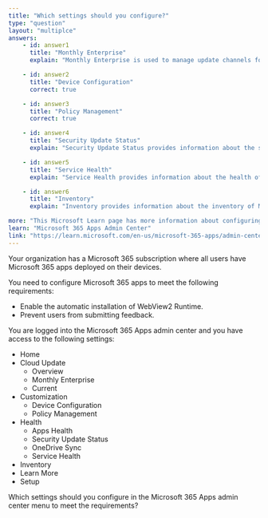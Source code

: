 ```yaml
---
title: "Which settings should you configure?"
type: "question"
layout: "multiplce"
answers:
    - id: answer1
      title: "Monthly Enterprise"
      explain: "Monthly Enterprise is used to manage update channels for Microsoft 365 apps."

    - id: answer2
      title: "Device Configuration"
      correct: true

    - id: answer3
      title: "Policy Management"
      correct: true

    - id: answer4
      title: "Security Update Status"
      explain: "Security Update Status provides information about the security update status of Microsoft 365 apps."

    - id: answer5
      title: "Service Health"
      explain: "Service Health provides information about the health of Microsoft 365 services."

    - id: answer6
      title: "Inventory"
      explain: "Inventory provides information about the inventory of Microsoft 365 apps,"

more: "This Microsoft Learn page has more information about configuring Microsoft 365 apps."
learn: "Microsoft 365 Apps Admin Center"
link: "https://learn.microsoft.com/en-us/microsoft-365-apps/admin-center/overview"
---
```

Your organization has a Microsoft 365 subscription where all users have Microsoft 365 apps deployed on their devices.

You need to configure Microsoft 365 apps to meet the following requirements:

- Enable the automatic installation of WebView2 Runtime.
- Prevent users from submitting feedback.

You are logged into the Microsoft 365 Apps admin center and you have access to the following settings:

- Home
- Cloud Update
    - Overview
    - Monthly Enterprise
    - Current
- Customization
    - Device Configuration
    - Policy Management
- Health
    - Apps Health
    - Security Update Status
    - OneDrive Sync
    - Service Health
- Inventory
- Learn More
- Setup

Which settings should you configure in the Microsoft 365 Apps admin center menu to meet the requirements?

